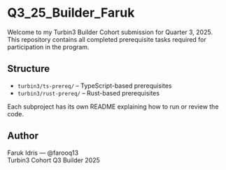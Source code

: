 # Q3_25_Builder_Faruk

Welcome to my Turbin3 Builder Cohort submission for Quarter 3, 2025.  
This repository contains all completed prerequisite tasks required for participation in the program.

## Structure

- `turbin3/ts-prereq/` – TypeScript-based prerequisites
- `turbin3/rust-prereq/` – Rust-based prerequisites

Each subproject has its own README explaining how to run or review the code.

## Author
Faruk Idris — @farooq13  
Turbin3 Cohort Q3 Builder 2025
